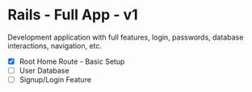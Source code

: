 # Rails - Full App - v1

Development application with full features, login, passwords, database interactions, navigation, etc.

- [x] Root Home Route - Basic Setup
- [ ] User Database
- [ ] Signup/Login Feature